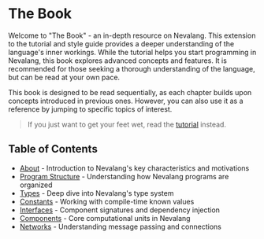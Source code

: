 # The Book

Welcome to "The Book" - an in-depth resource on Nevalang. This extension to the tutorial and style guide provides a deeper understanding of the language's inner workings. While the tutorial helps you start programming in Nevalang, this book explores advanced concepts and features. It is recommended for those seeking a thorough understanding of the language, but can be read at your own pace.

This book is designed to be read sequentially, as each chapter builds upon concepts introduced in previous ones. However, you can also use it as a reference by jumping to specific topics of interest.

> If you just want to get your feet wet, read the [tutorial](../tutorial.md) instead.

## Table of Contents

- [About](./about.md) - Introduction to Nevalang's key characteristics and motivations
- [Program Structure](./program_structure.md) - Understanding how Nevalang programs are organized
- [Types](./types.md) - Deep dive into Nevalang's type system
- [Constants](./constants.md) - Working with compile-time known values
- [Interfaces](./interfaces.md) - Component signatures and dependency injection
- [Components](./components.md) - Core computational units in Nevalang
- [Networks](./networks.md) - Understanding message passing and connections
